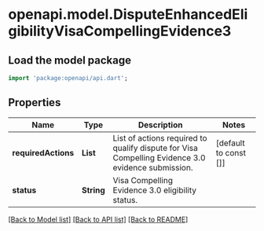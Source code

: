 # openapi.model.DisputeEnhancedEligibilityVisaCompellingEvidence3

## Load the model package
```dart
import 'package:openapi/api.dart';
```

## Properties
Name | Type | Description | Notes
------------ | ------------- | ------------- | -------------
**requiredActions** | **List<String>** | List of actions required to qualify dispute for Visa Compelling Evidence 3.0 evidence submission. | [default to const []]
**status** | **String** | Visa Compelling Evidence 3.0 eligibility status. | 

[[Back to Model list]](../README.md#documentation-for-models) [[Back to API list]](../README.md#documentation-for-api-endpoints) [[Back to README]](../README.md)


